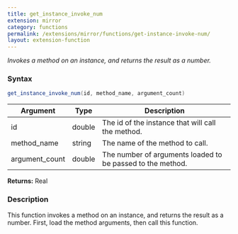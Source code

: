 ```yaml
---
title: get_instance_invoke_num
extension: mirror
category: functions
permalink: /extensions/mirror/functions/get-instance-invoke-num/
layout: extension-function
---
```


_Invokes a method on an instance, and returns the result as a number._

### Syntax ###
```cs
get_instance_invoke_num(id, method_name, argument_count)
```

| Argument | Type | Description |
| --- | --- | --- |
| id | double | The id of the instance that will call the method. |
| method_name | string | The name of the method to call. |
| argument_count | double | The number of arguments loaded to be passed to the method. |

**Returns:** Real

### Description

This function invokes a method on an instance, and returns the result as a number. First, load the method arguments, then call this function. 

